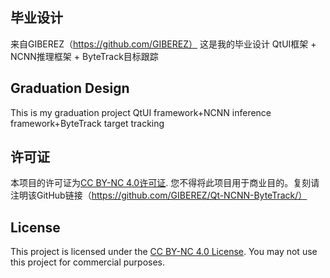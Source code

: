 ## 毕业设计
来自GIBEREZ（https://github.com/GIBEREZ） 这是我的毕业设计 QtUI框架 + NCNN推理框架 + ByteTrack目标跟踪
## Graduation Design
This is my graduation project QtUI framework+NCNN inference framework+ByteTrack target tracking
## 许可证
本项目的许可证为[CC BY-NC 4.0许可证](https://creativecommons.org/licenses/by-nc/4.0/). 您不得将此项目用于商业目的。复刻请注明该GitHub链接（https://github.com/GIBEREZ/Qt-NCNN-ByteTrack/）
## License
This project is licensed under the [CC BY-NC 4.0 License](https://creativecommons.org/licenses/by-nc/4.0/). You may not use this project for commercial purposes.
